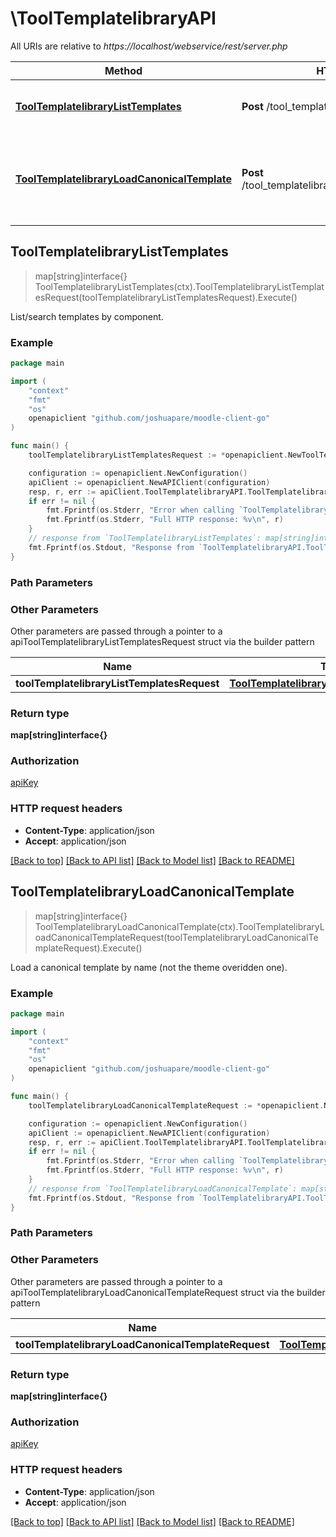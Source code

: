 # \ToolTemplatelibraryAPI

All URIs are relative to *https://localhost/webservice/rest/server.php*

Method | HTTP request | Description
------------- | ------------- | -------------
[**ToolTemplatelibraryListTemplates**](ToolTemplatelibraryAPI.md#ToolTemplatelibraryListTemplates) | **Post** /tool_templatelibrary_list_templates | List/search templates by component.
[**ToolTemplatelibraryLoadCanonicalTemplate**](ToolTemplatelibraryAPI.md#ToolTemplatelibraryLoadCanonicalTemplate) | **Post** /tool_templatelibrary_load_canonical_template | Load a canonical template by name (not the theme overidden one).



## ToolTemplatelibraryListTemplates

> map[string]interface{} ToolTemplatelibraryListTemplates(ctx).ToolTemplatelibraryListTemplatesRequest(toolTemplatelibraryListTemplatesRequest).Execute()

List/search templates by component.



### Example

```go
package main

import (
	"context"
	"fmt"
	"os"
	openapiclient "github.com/joshuapare/moodle-client-go"
)

func main() {
	toolTemplatelibraryListTemplatesRequest := *openapiclient.NewToolTemplatelibraryListTemplatesRequest() // ToolTemplatelibraryListTemplatesRequest | 

	configuration := openapiclient.NewConfiguration()
	apiClient := openapiclient.NewAPIClient(configuration)
	resp, r, err := apiClient.ToolTemplatelibraryAPI.ToolTemplatelibraryListTemplates(context.Background()).ToolTemplatelibraryListTemplatesRequest(toolTemplatelibraryListTemplatesRequest).Execute()
	if err != nil {
		fmt.Fprintf(os.Stderr, "Error when calling `ToolTemplatelibraryAPI.ToolTemplatelibraryListTemplates``: %v\n", err)
		fmt.Fprintf(os.Stderr, "Full HTTP response: %v\n", r)
	}
	// response from `ToolTemplatelibraryListTemplates`: map[string]interface{}
	fmt.Fprintf(os.Stdout, "Response from `ToolTemplatelibraryAPI.ToolTemplatelibraryListTemplates`: %v\n", resp)
}
```

### Path Parameters



### Other Parameters

Other parameters are passed through a pointer to a apiToolTemplatelibraryListTemplatesRequest struct via the builder pattern


Name | Type | Description  | Notes
------------- | ------------- | ------------- | -------------
 **toolTemplatelibraryListTemplatesRequest** | [**ToolTemplatelibraryListTemplatesRequest**](ToolTemplatelibraryListTemplatesRequest.md) |  | 

### Return type

**map[string]interface{}**

### Authorization

[apiKey](../README.md#apiKey)

### HTTP request headers

- **Content-Type**: application/json
- **Accept**: application/json

[[Back to top]](#) [[Back to API list]](../README.md#documentation-for-api-endpoints)
[[Back to Model list]](../README.md#documentation-for-models)
[[Back to README]](../README.md)


## ToolTemplatelibraryLoadCanonicalTemplate

> map[string]interface{} ToolTemplatelibraryLoadCanonicalTemplate(ctx).ToolTemplatelibraryLoadCanonicalTemplateRequest(toolTemplatelibraryLoadCanonicalTemplateRequest).Execute()

Load a canonical template by name (not the theme overidden one).



### Example

```go
package main

import (
	"context"
	"fmt"
	"os"
	openapiclient "github.com/joshuapare/moodle-client-go"
)

func main() {
	toolTemplatelibraryLoadCanonicalTemplateRequest := *openapiclient.NewToolTemplatelibraryLoadCanonicalTemplateRequest("Component_example", "Template_example") // ToolTemplatelibraryLoadCanonicalTemplateRequest | 

	configuration := openapiclient.NewConfiguration()
	apiClient := openapiclient.NewAPIClient(configuration)
	resp, r, err := apiClient.ToolTemplatelibraryAPI.ToolTemplatelibraryLoadCanonicalTemplate(context.Background()).ToolTemplatelibraryLoadCanonicalTemplateRequest(toolTemplatelibraryLoadCanonicalTemplateRequest).Execute()
	if err != nil {
		fmt.Fprintf(os.Stderr, "Error when calling `ToolTemplatelibraryAPI.ToolTemplatelibraryLoadCanonicalTemplate``: %v\n", err)
		fmt.Fprintf(os.Stderr, "Full HTTP response: %v\n", r)
	}
	// response from `ToolTemplatelibraryLoadCanonicalTemplate`: map[string]interface{}
	fmt.Fprintf(os.Stdout, "Response from `ToolTemplatelibraryAPI.ToolTemplatelibraryLoadCanonicalTemplate`: %v\n", resp)
}
```

### Path Parameters



### Other Parameters

Other parameters are passed through a pointer to a apiToolTemplatelibraryLoadCanonicalTemplateRequest struct via the builder pattern


Name | Type | Description  | Notes
------------- | ------------- | ------------- | -------------
 **toolTemplatelibraryLoadCanonicalTemplateRequest** | [**ToolTemplatelibraryLoadCanonicalTemplateRequest**](ToolTemplatelibraryLoadCanonicalTemplateRequest.md) |  | 

### Return type

**map[string]interface{}**

### Authorization

[apiKey](../README.md#apiKey)

### HTTP request headers

- **Content-Type**: application/json
- **Accept**: application/json

[[Back to top]](#) [[Back to API list]](../README.md#documentation-for-api-endpoints)
[[Back to Model list]](../README.md#documentation-for-models)
[[Back to README]](../README.md)

